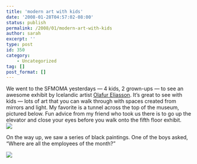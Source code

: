 ```yaml
---
title: 'modern art with kids'
date: '2008-01-28T04:57:02-08:00'
status: publish
permalink: /2008/01/modern-art-with-kids
author: sarah
excerpt: ''
type: post
id: 350
category:
    - Uncategorized
tag: []
post_format: []
---
```

We went to the SFMOMA yesterdays — 4 kids, 2 grown-ups — to see an awesome exhibit by Icelandic artist [Olafur Eliasson](http://www.olafureliasson.net). It’s great to see with kids — lots of art that you can walk through with spaces created from mirrors and light. My favorite is a tunnel across the top of the museum, pictured below. Fun advice from my friend who took us there is to go up the elevator and close your eyes before you walk onto the fifth floor exhibit.  
![](http://www.designboom.com/weblog/images/kult_big.jpg)

On the way up, we saw a series of black paintings. One of the boys asked, “Where are all the employees of the month?”

![](http://bp2.blogger.com/_vmR5aI45ji8/R511EfZ2kPI/AAAAAAAAALs/o2vTGP47qp4/s200/sfmoma_0009.JPG)